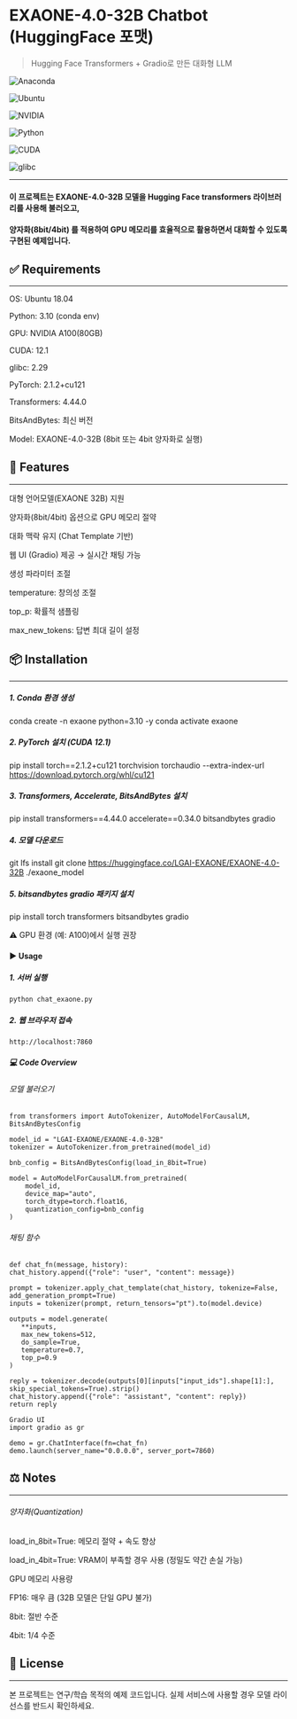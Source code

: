 # EXAONE-4.0-32B Chatbot (HuggingFace 포맷)
> Hugging Face Transformers + Gradio로 만든 대화형 LLM

![Anaconda](https://img.shields.io/badge/Anaconda-2023.09-44A833?logo=anaconda&logoColor=white)

![Ubuntu](https://img.shields.io/badge/Ubuntu-18.04-E95420?logo=ubuntu&logoColor=white)

![NVIDIA](https://img.shields.io/badge/NVIDIA-A100-76B900?logo=nvidia&logoColor=white)

![Python](https://img.shields.io/badge/Python-3.10-3776AB?logo=python&logoColor=white)

![CUDA](https://img.shields.io/badge/CUDA-12.1-76B900?logo=nvidia&logoColor=white)

![glibc](https://img.shields.io/badge/glibc-2.29-blue)

------------------------

#### 이 프로젝트는 EXAONE-4.0-32B 모델을 Hugging Face transformers 라이브러리를 사용해 불러오고,
#### 양자화(8bit/4bit) 를 적용하여 GPU 메모리를 효율적으로 활용하면서 대화할 수 있도록 구현된 예제입니다.

## ✅ Requirements
---------------------
OS: Ubuntu 18.04

Python: 3.10 (conda env)

GPU: NVIDIA A100(80GB)

CUDA: 12.1

glibc: 2.29

PyTorch: 2.1.2+cu121

Transformers: 4.44.0

BitsAndBytes: 최신 버전

Model: EXAONE-4.0-32B (8bit 또는 4bit 양자화로 실행)

## 🚀 Features
---------------
대형 언어모델(EXAONE 32B) 지원

양자화(8bit/4bit) 옵션으로 GPU 메모리 절약

대화 맥락 유지 (Chat Template 기반)

웹 UI (Gradio) 제공 → 실시간 채팅 가능

생성 파라미터 조절

temperature: 창의성 조절

top_p: 확률적 샘플링

max_new_tokens: 답변 최대 길이 설정

## 📦 Installation
-------------------
##### 1. Conda 환경 생성
conda create -n exaone python=3.10 -y
conda activate exaone

##### 2. PyTorch 설치 (CUDA 12.1)
pip install torch==2.1.2+cu121 torchvision torchaudio --extra-index-url https://download.pytorch.org/whl/cu121

##### 3. Transformers, Accelerate, BitsAndBytes 설치
pip install transformers==4.44.0 accelerate==0.34.0 bitsandbytes gradio

##### 4. 모델 다운로드
git lfs install
git clone https://huggingface.co/LGAI-EXAONE/EXAONE-4.0-32B ./exaone_model

##### 5. bitsandbytes gradio 패키지 설치
pip install torch transformers bitsandbytes gradio


⚠️ GPU 환경 (예: A100)에서 실행 권장

#### ▶️ Usage
##### 1. 서버 실행
    python chat_exaone.py

##### 2. 웹 브라우저 접속
    http://localhost:7860

##### 💻 Code Overview
###### 모델 불러오기
    from transformers import AutoTokenizer, AutoModelForCausalLM, BitsAndBytesConfig

    model_id = "LGAI-EXAONE/EXAONE-4.0-32B"
    tokenizer = AutoTokenizer.from_pretrained(model_id)

    bnb_config = BitsAndBytesConfig(load_in_8bit=True)

    model = AutoModelForCausalLM.from_pretrained(
        model_id,
        device_map="auto",
        torch_dtype=torch.float16,
        quantization_config=bnb_config
    )

###### 채팅 함수
    def chat_fn(message, history):
    chat_history.append({"role": "user", "content": message})

    prompt = tokenizer.apply_chat_template(chat_history, tokenize=False, add_generation_prompt=True)
    inputs = tokenizer(prompt, return_tensors="pt").to(model.device)

    outputs = model.generate(
       **inputs,
       max_new_tokens=512,
       do_sample=True,
       temperature=0.7,
       top_p=0.9
    )

    reply = tokenizer.decode(outputs[0][inputs["input_ids"].shape[1]:], skip_special_tokens=True).strip()
    chat_history.append({"role": "assistant", "content": reply})
    return reply

    Gradio UI
    import gradio as gr

    demo = gr.ChatInterface(fn=chat_fn)
    demo.launch(server_name="0.0.0.0", server_port=7860)

## ⚖️ Notes
---------
###### 양자화(Quantization)

load_in_8bit=True: 메모리 절약 + 속도 향상

load_in_4bit=True: VRAM이 부족할 경우 사용 (정밀도 약간 손실 가능)

GPU 메모리 사용량

FP16: 매우 큼 (32B 모델은 단일 GPU 불가)

8bit: 절반 수준

4bit: 1/4 수준

## 📜 License
-------------
본 프로젝트는 연구/학습 목적의 예제 코드입니다.
실제 서비스에 사용할 경우 모델 라이선스를 반드시 확인하세요.
